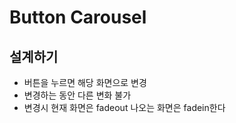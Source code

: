 # Button Carousel

## 설계하기

- 버튼을 누르면 해당 화면으로 변경
- 변경하는 동안 다른 변화 불가
- 변경시 현재 화면은 fadeout 나오는 화면은 fadein한다